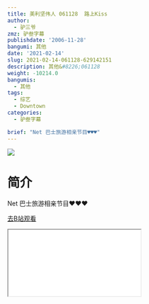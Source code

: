 ```yaml
---
title: 美利坚伟人 061128  路上Kiss
author:
  - 驴三爷
zmz: 驴叁字幕
publishdate: '2006-11-28'
bangumi: 其他
date: '2021-02-14'
slug: 2021-02-14-061128-629142151
description: 其他&#8226;061128
weight: -10214.0
bangumis:
  - 其他
tags:
  - 综艺
  - Downtown
categories:
  - 驴叁字幕

brief: "Net 巴士旅游相亲节目♥♥♥"
---
```

![](https://raw.githubusercontent.com/tcgriffith/owaraisite/master/static/tmpimg/510874c9945326eec41ac8fce32c26f9d4d6add5.jpg.480.jpg)
# 简介  
Net
巴士旅游相亲节目♥♥♥  

[去B站观看](https://www.bilibili.com/video/av629142151/)
<div class ="resp-container"><iframe class="testiframe" src="//player.bilibili.com/player.html?aid=629142151"", scrolling="no", allowfullscreen="true" > </iframe></div> 
